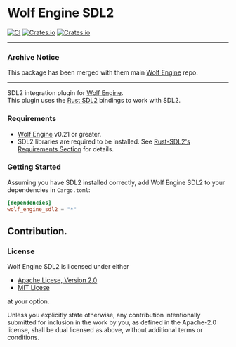 # Wolf Engine SDL2
[![CI](https://github.com/AlexiWolf/wolf_engine_sdl2/actions/workflows/ci.yml/badge.svg)](https://github.com/AlexiWolf/wolf_engine_sdl2/actions/workflows/ci.yml)
[![Crates.io](https://img.shields.io/crates/l/wolf_engine_sdl2)](https://github.com/AlexiWolf/wolf_engine_sdl2#license)
[![Crates.io](https://img.shields.io/crates/v/wolf_engine_sdl2)](https://crates.io/crates/wolf_engine_sdl2)

---

### Archive Notice

This package has been merged with them main [Wolf Engine](https://github.com/AlexiWolf/wolf_engine) repo.

---

SDL2 integration plugin for [Wolf Engine](https://github.com/AlexiWolf/wolf_engine).  
This plugin uses the [Rust SDL2](https://github.com/Rust-SDL2/rust-sdl2) bindings to work with SDL2.

### Requirements

- [Wolf Engine](https://github.com/AlexiWolf/wolf_engine) v0.21 or greater.
- SDL2 libraries are required to be installed.  See 
[Rust-SDL2's Requirements Section](https://github.com/Rust-SDL2/rust-sdl2#requirements) for details.

### Getting Started

Assuming you have SDL2 installed correctly, add Wolf Engine SDL2 to your dependencies in `Cargo.toml`:

```TOML
[dependencies]
wolf_engine_sdl2 = "*"
```

## Contribution.

### License

Wolf Engine SDL2 is licensed under either

- [Apache Licese, Version 2.0](LICENSE-APACHE)
- [MIT Licese](LICENSE-MIT)

at your option.

Unless you explicitly state otherwise, any contribution intentionally submitted for inclusion in the work by you, as 
defined in the Apache-2.0 license, shall be dual licensed as above, without additional terms or conditions.

